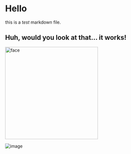 # Hello

this is a *test* markdown file.

## Huh, would you look at that... it works!

<img src="https://iiisun.deno.dev/assets/FACE.png" alt="face" width="300px"/>

![image](https://iiisun.deno.dev/assets/FACE.png)


